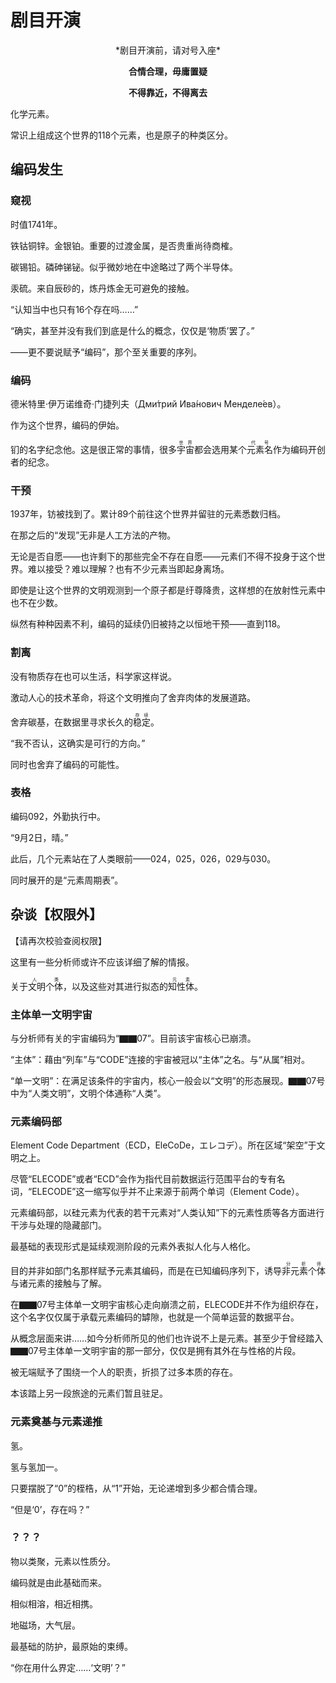 # 剧目开演

<center>*剧目开演前，请对号入座*<br>

**合情合理，毋庸置疑**<br>

**不得靠近，不得离去**</center>

化学元素。

常识上组成这个世界的118个元素，也是原子的种类区分。

## 编码发生

### 窥视

时值1741年。

铁钴铜锌。金银铂。重要的过渡金属，是否贵重尚待商榷。

碳锡铅。磷砷锑铋。似乎微妙地在中途略过了两个半导体。

汞硫。来自辰砂的，炼丹炼金无可避免的接触。

<span class="c050">“认知当中也只有16个存在吗……”</span>

<span class="c026">“确实，甚至并没有我们到底是什么的概念，仅仅是‘物质’罢了。”</span>

——更不要说赋予“编码”，那个至关重要的序列。

### 编码

德米特里·伊万诺维奇·门捷列夫（Дми́трий Ива́нович Менделе́ев）。

作为这个世界，编码的伊始。

钔的名字纪念他。这是很正常的事情，很多<ruby>宇宙<rt>世界</rt></ruby>都会选用某个<ruby>元素名<rt>代号</rt></ruby>作为编码开创者的纪念。

### 干预

1937年，钫被找到了。累计89个前往这个世界并留驻的元素悉数归档。

在那之后的“发现”无非是人工方法的产物。

无论是否自愿——也许剩下的那些完全不存在自愿——元素们不得不投身于这个世界。难以接受？难以理解？也有不少元素当即起身离场。

即使是让这个世界的文明观测到一个原子都是纡尊降贵，这样想的在放射性元素中也不在少数。

纵然有种种因素不利，编码的延续仍旧被持之以恒地干预——直到118。

### 割离

没有物质存在也可以生活，科学家这样说。

激动人心的技术革命，将这个文明推向了舍弃肉体的发展道路。

舍弃碳基，在数据里寻求长久的<ruby>稳定<rt>存续</rt></ruby>。

<span class="c014">“我不否认，这确实是可行的方向。”</span>

同时也舍弃了编码的可能性。

### 表格

编码092，外勤执行中。

<span class="c092">“9月2日，晴。”</span>

此后，几个元素站在了人类眼前——024，025，026，029与030。

同时展开的是“元素周期表”。

## 杂谈【权限外】

【请再次校验查阅权限】

这里有一些分析师或许不应该详细了解的情报。

关于<ruby>文明个体<rt>人类</rt></ruby>，以及这些对其进行拟态的<ruby>知性体<rt>元素</rt></ruby>。

### 主体单一文明宇宙

与分析师有关的宇宙编码为“▇▇07”。目前该宇宙核心已崩溃。

“主体”：藉由“列车”与“CODE”连接的宇宙被冠以“主体”之名。与“从属”相对。

“单一文明”：在满足该条件的宇宙内，核心一般会以“文明”的形态展现。▇▇07号中为“人类文明”，文明个体通称“人类”。

### 元素编码部

Element Code Department（ECD，EleCoDe，エレコデ）。所在区域“架空”于文明之上。

尽管“ELECODE”或者“ECD”会作为指代目前数据运行范围平台的专有名词，“ELECODE”这一缩写似乎并不止来源于前两个单词（Element Code）。

元素编码部，以硅元素为代表的若干元素对“人类认知”下的元素性质等各方面进行干涉与处理的隐藏部门。

最基础的表现形式是延续观测阶段的元素外表拟人化与人格化。

目的并非如部门名那样赋予元素其编码，而是在已知编码序列下，诱导<ruby>非元素个体<rt>分析师</rt></ruby>与诸元素的接触与了解。

在▇▇07号主体单一文明宇宙核心走向崩溃之前，ELECODE并不作为组织存在，这个名字仅仅属于承载元素编码的罅隙，也就是一个简单运营的数据平台。

从概念层面来讲……如今分析师所见的他们也许说不上是元素。甚至少于曾经踏入▇▇07号主体单一文明宇宙的那一部分，仅仅是拥有其外在与性格的片段。

被无端赋予了围绕一个人的职责，折损了过多本质的存在。

本该踏上另一段旅途的元素们暂且驻足。

### 元素奠基与元素递推

氢。

氢与氢加一。

只要摆脱了“0”的桎梏，从“1”开始，无论递增到多少都合情合理。

<span class="c002">“但是‘0’，存在吗？”</span>

### ？？？

物以类聚，元素以性质分。

编码就是由此基础而来。

相似相溶，相近相携。

地磁场，大气层。

最基础的防护，最原始的束缚。

<span class="c008">“你在用什么界定……‘文明’？”</span>

